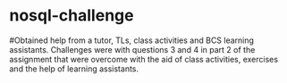 # nosql-challenge

#Obtained help from a tutor, TLs, class activities and BCS learning assistants. Challenges were with questions 3 and 4 in part 2 of the assignment that were overcome with the aid of class activities, exercises and the help of learning assistants. 
